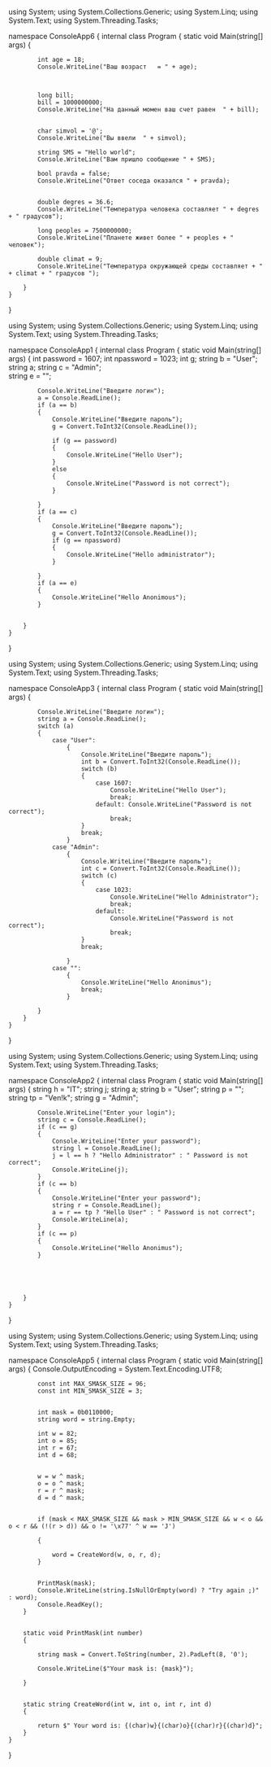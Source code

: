using System;
using System.Collections.Generic;
using System.Linq;
using System.Text;
using System.Threading.Tasks;

namespace ConsoleApp6
{
    internal class Program
    {
        static void Main(string[] args)
        {
            
            int age = 18;
            Console.WriteLine("Ваш возраст   = " + age);


            
            long bill;
            bill = 1000000000;
            Console.WriteLine("На данный момен ваш счет равен  " + bill);

           
            char simvol = '@';
            Console.WriteLine("Вы ввели  " + simvol);

            string SMS = "Hello world";
            Console.WriteLine("Вам пришло сообщение " + SMS);           
                
            bool pravda = false;
            Console.WriteLine("Ответ соседа оказался " + pravda);


            double degres = 36.6;
            Console.WriteLine("Температура человека составляет " + degres + " градусов");

            long peoples = 7500000000;
            Console.WriteLine("Планете живет более " + peoples + " человек");

            double climat = 9;
            Console.WriteLine("Температура окружающей среды составляет + " + climat + " градусов ");
             
        }
    }
}



using System;
using System.Collections.Generic;
using System.Linq;
using System.Text;
using System.Threading.Tasks;

namespace ConsoleApp1
{
    internal class Program
    {
        static void Main(string[] args)
        {
            int password = 1607;
            int npassword = 1023;
            int g;
            string b = "User";
            string a;
            string c = "Admin";      
            string e = "";

            Console.WriteLine("Введите логин");
            a = Console.ReadLine();
            if (a == b)
            {
                Console.WriteLine("Введите пароль");
                g = Convert.ToInt32(Console.ReadLine());

                if (g == password)
                {
                    Console.WriteLine("Hello User");
                }
                else
                {
                    Console.WriteLine("Password is not correct");
                }

            }
            if (a == c)
            {
                Console.WriteLine("Введите пароль");
                g = Convert.ToInt32(Console.ReadLine());
                if (g == npassword)
                {
                    Console.WriteLine("Hello administrator");
                }

            }
            if (a == e)
            {
                Console.WriteLine("Hello Anonimous");
            }


        }
    }
}








using System;
using System.Collections.Generic;
using System.Linq;
using System.Text;
using System.Threading.Tasks;

namespace ConsoleApp3
{
    internal class Program
    {
        static void Main(string[] args)
        {
            
            Console.WriteLine("Введите логин");
            string a = Console.ReadLine();
            switch (a)
            {
                case "User":
                    {
                        Console.WriteLine("Введите пароль");
                        int b = Convert.ToInt32(Console.ReadLine());
                        switch (b)
                        {
                            case 1607:
                                Console.WriteLine("Hello User");
                                break;
                            default: Console.WriteLine("Password is not correct");
                                break;
                        }
                        break;
                    }
                case "Admin":
                    {
                        Console.WriteLine("Введите пароль");
                        int c = Convert.ToInt32(Console.ReadLine());
                        switch (c)
                        {
                            case 1023:
                                Console.WriteLine("Hello Administrator");
                                break;
                            default:
                                Console.WriteLine("Password is not correct");
                                break;
                        }
                        break;
                
                    }
                case "":
                    {
                        Console.WriteLine("Hello Anonimus");
                        break;
                    }

            }
        }
    }
}




using System;
using System.Collections.Generic;
using System.Linq;
using System.Text;
using System.Threading.Tasks;

namespace ConsoleApp2
{
    internal class Program
    {
        static void Main(string[] args)
        {
            string h = "IT";
            string j;
            string a;
            string b = "User";
            string p = "";
            string tp = "Ven!k";
            string g = "Admin";

            Console.WriteLine("Enter your login");
            string c = Console.ReadLine();
            if (c == g)
            {
                Console.WriteLine("Enter your password");
                string l = Console.ReadLine();
                j = l == h ? "Hello Administrator" : " Password is not correct";
                Console.WriteLine(j);
            }
            if (c == b)
            {
                Console.WriteLine("Enter your password");
                string r = Console.ReadLine();
                a = r == tp ? "Hello User" : " Password is not correct";
                Console.WriteLine(a);
            }
            if (c == p)
            {
                Console.WriteLine("Hello Anonimus");
            }
           


           
          
        }
    }
}

using System;
using System.Collections.Generic;
using System.Linq;
using System.Text;
using System.Threading.Tasks;

namespace ConsoleApp5
{
    internal class Program
    {
        static void Main(string[] args)
        {
            Console.OutputEncoding = System.Text.Encoding.UTF8;

            const int MAX_SMASK_SIZE = 96;
            const int MIN_SMASK_SIZE = 3;


            int mask = 0b0110000;
            string word = string.Empty;

            int w = 82;
            int o = 85;
            int r = 67;
            int d = 68;


            w = w ^ mask;
            o = o ^ mask;
            r = r ^ mask;
            d = d ^ mask;


            if (mask < MAX_SMASK_SIZE && mask > MIN_SMASK_SIZE && w < o && o < r && (!(r > d)) && o != '\x77' ^ w == 'J')

            {

                word = CreateWord(w, o, r, d);
            }


            PrintMask(mask);
            Console.WriteLine(string.IsNullOrEmpty(word) ? "Try again ;)" : word);
            Console.ReadKey();
        }


        static void PrintMask(int number)
        {

            string mask = Convert.ToString(number, 2).PadLeft(8, '0');

            Console.WriteLine($"Your mask is: {mask}");

        }


        static string CreateWord(int w, int o, int r, int d)
        {

            return $" Your word is: {(char)w}{(char)o}{(char)r}{(char)d}";
        }
    }
}
